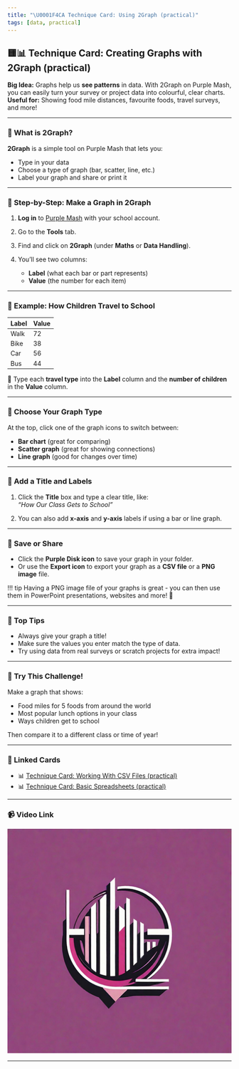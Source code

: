 ```yaml
---
title: "\U0001F4CA Technique Card: Using 2Graph (practical)"
tags: [data, practical]
---
```


## 🟨📊 **Technique Card: Creating Graphs with 2Graph (practical)**

**Big Idea:** Graphs help us **see patterns** in data. With 2Graph on Purple Mash, you can easily turn your survey or project data into colourful, clear charts.  
**Useful for:** Showing food mile distances, favourite foods, travel surveys, and more!

---

### 🧠 What is 2Graph?

**2Graph** is a simple tool on Purple Mash that lets you:

- Type in your data
- Choose a type of graph (bar, scatter, line, etc.)
- Label your graph and share or print it

---

### 🧪 Step-by-Step: Make a Graph in 2Graph

1. **Log in** to [Purple Mash](https://www.purplemash.com) with your school account.

2. Go to the **Tools** tab.

3. Find and click on **2Graph** (under **Maths** or **Data Handling**).

4. You’ll see two columns:
   - **Label** (what each bar or part represents)
   - **Value** (the number for each item)

---

### 📝 Example: How Children Travel to School

| Label | Value |
| ----- | ----- |
| Walk  | 72    |
| Bike  | 38    |
| Car   | 56    |
| Bus   | 44    |

👣 Type each **travel type** into the **Label** column and the **number of children** in the **Value** column.

---

### 🎨 Choose Your Graph Type

At the top, click one of the graph icons to switch between:

- **Bar chart** (great for comparing)
- **Scatter graph** (great for showing connections)
- **Line graph** (good for changes over time)

---

### 🧷 Add a Title and Labels

1. Click the **Title** box and type a clear title, like:  
   _“How Our Class Gets to School”_

2. You can also add **x-axis** and **y-axis** labels if using a bar or line graph.

---

### 💾 Save or Share

- Click the **Purple Disk icon** to save your graph in your folder.
- Or use the **Export icon** to export your graph as a **CSV file** or a **PNG image** file.

!!! tip
Having a PNG image file of your graphs is great - you can then use them in PowerPoint presentations, websites and more! 🫶

---

### 🧠 Top Tips

- Always give your graph a title!
- Make sure the values you enter match the type of data.
- Try using data from real surveys or scratch projects for extra impact!

---

### 🎯 Try This Challenge!

Make a graph that shows:

- Food miles for 5 foods from around the world
- Most popular lunch options in your class
- Ways children get to school

Then compare it to a different class or time of year!

---

### 🔗 Linked Cards

- 📊 [Technique Card: Working With CSV Files (practical)](csv-files.md)
- 📊 [Technique Card: Basic Spreadsheets (practical)](spreadsheets-basic.md)

---

### 📹 Video Link

[![Watch the video](../data1.png)](https://www.youtube.com/watch?v=QLID52tbjGM)

---
